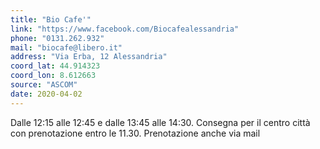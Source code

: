 ```yaml
---
title: "Bio Cafe'"
link: "https://www.facebook.com/Biocafealessandria"
phone: "0131.262.932"
mail: "biocafe@libero.it"
address: "Via Erba, 12 Alessandria"
coord_lat: 44.914323
coord_lon: 8.612663
source: "ASCOM"
date: 2020-04-02
---
```


Dalle 12:15 alle 12:45 e dalle 13:45 alle 14:30. Consegna per il centro città con prenotazione entro le 11.30. Prenotazione anche via mail
